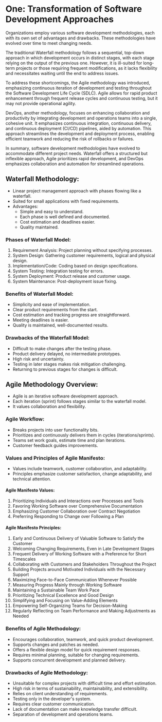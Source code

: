 # One: Transformation of Software Development Approaches 

Organizations employ various software development methodologies, each with its own set of advantages and drawbacks. These methodologies have evolved over time to meet changing needs.

The traditional Waterfall methodology follows a sequential, top-down approach in which development occurs in distinct stages, with each stage relying on the output of the previous one. However, it is ill-suited for long-term projects or those requiring frequent modifications, as it lacks flexibility and necessitates waiting until the end to address issues.

To address these shortcomings, the Agile methodology was introduced, emphasizing continuous iteration of development and testing throughout the Software Development Life Cycle (SDLC). Agile allows for rapid product enhancement through frequent release cycles and continuous testing, but it may not provide operational agility.

DevOps, another methodology, focuses on enhancing collaboration and productivity by integrating development and operations teams into a single, cohesive unit. It emphasizes continuous integration, continuous delivery, and continuous deployment (CI/CD) pipelines, aided by automation. This approach streamlines the development and deployment process, enabling efficient teamwork and reducing the risk of rollbacks or failures.

In summary, software development methodologies have evolved to accommodate different project needs. Waterfall offers a structured but inflexible approach, Agile prioritizes rapid development, and DevOps emphasizes collaboration and automation for streamlined operations.

## Waterfall Methodology:

- Linear project management approach with phases flowing like a waterfall.
- Suited for small applications with fixed requirements.
- Advantages:
  - Simple and easy to understand.
  - Each phase is well defined and documented.
  - Cost estimation and deadlines easier.
  - Quality maintained.

### Phases of Waterfall Model:
  1. Requirement Analysis: Project planning without specifying processes.
  2. System Design: Gathering customer requirements, logical and physical design.
  3. Implementation/Code: Coding based on design specifications.
  4. System Testing: Integration testing for errors.
  5. System Deployment: Product release and customer usage.
  6. System Maintenance: Post-deployment issue fixing.

### Benefits of Waterfall Model:

- Simplicity and ease of implementation.
- Clear product requirements from the start.
- Cost estimation and tracking progress are straightforward.
- Meeting deadlines is easier.
- Quality is maintained, well-documented results.

### Drawbacks of the Waterfall Model:

- Difficult to make changes after the testing phase.
- Product delivery delayed, no intermediate prototypes.
- High risk and uncertainty.
- Testing in later stages makes risk mitigation challenging.
- Returning to previous stages for changes is difficult.

## Agile Methodology Overview:
- Agile is an iterative software development approach.
- Each iteration (sprint) follows stages similar to the waterfall model.
- It values collaboration and flexibility.

### Agile Workflow:
- Breaks projects into user functionality bits.
- Prioritizes and continuously delivers them in cycles (iterations/sprints).
- Teams set work goals, estimate time and plan iterations.
- Customer feedback guides improvements.

### Values and Principles of Agile Manifesto:
- Values include teamwork, customer collaboration, and adaptability.
- Principles emphasize customer satisfaction, change adaptability, and technical attention.

#### Agile Manifesto Values:
1. Prioritizing Individuals and Interactions over Processes and Tools
2. Favoring Working Software over Comprehensive Documentation
3. Emphasizing Customer Collaboration over Contract Negotiation
4. Preferring Responding to Change over Following a Plan

#### Agile Manifesto Principles:
1. Early and Continuous Delivery of Valuable Software to Satisfy the Customer
2. Welcoming Changing Requirements, Even in Late Development Stages
3. Frequent Delivery of Working Software with a Preference for Short Timescales
4. Collaborating with Customers and Stakeholders Throughout the Project
5. Building Projects around Motivated Individuals with the Necessary Support
6. Maximizing Face-to-Face Communication Whenever Possible
7. Measuring Progress Mainly through Working Software
8. Maintaining a Sustainable Team Work Pace
9. Prioritizing Technical Excellence and Good Design
10. Simplifying and Focusing on Value-Adding Elements
11. Empowering Self-Organizing Teams for Decision-Making
12. Regularly Reflecting on Team Performance and Making Adjustments as Needed

### Benefits of Agile Methodology:
- Encourages collaboration, teamwork, and quick product development.
- Supports changes and patches as needed.
- Offers a flexible design model for quick requirement responses.
- Requires minimal planning, suitable for changing requirements.
- Supports concurrent development and planned delivery.

### Drawbacks of Agile Methodology:
- Unsuitable for complex projects with difficult time and effort estimation.
- High risk in terms of sustainability, maintainability, and extensibility.
- Relies on client understanding of requirements.
- Testing only in the developer's system.
- Requires clear customer communication.
- Lack of documentation can make knowledge transfer difficult.
- Separation of development and operations teams.
